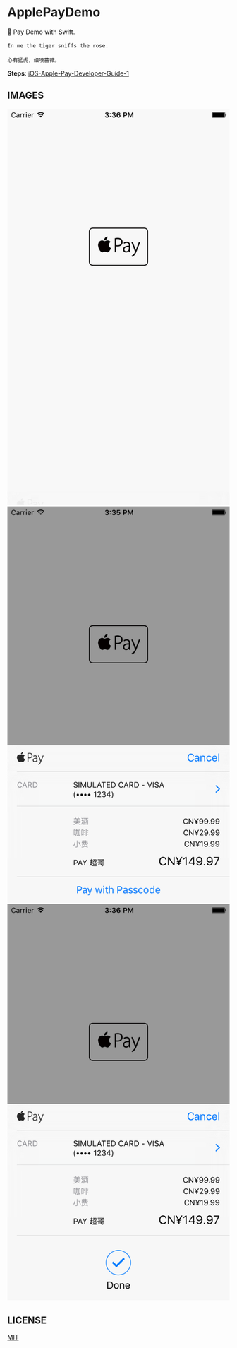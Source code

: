 # ApplePayDemo
 Pay Demo with Swift.

````
In me the tiger sniffs the rose.

心有猛虎，细嗅蔷薇。
````

**Steps**: [iOS-Apple-Pay-Developer-Guide-1](http://leodev.me/2016/03/04/iOS-Apple-Pay-Developer-Guide-1/)

## IMAGES

![Leo](https://github.com/LeoiOS/ApplePayDemo/blob/master/ApplePay05.png)
![Leo](https://github.com/LeoiOS/ApplePayDemo/blob/master/ApplePay06.png)
![Leo](https://github.com/LeoiOS/ApplePayDemo/blob/master/ApplePay07.png)

## LICENSE

[MIT](http://opensource.org/licenses/MIT)
